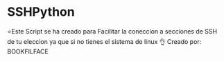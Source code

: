 # SSHPython

⭐Este Script se ha creado para Facilitar la coneccion a secciones de SSH de tu eleccion ya que si no tienes el sistema de linux 👌
Creado por: BOOKFILFACE
